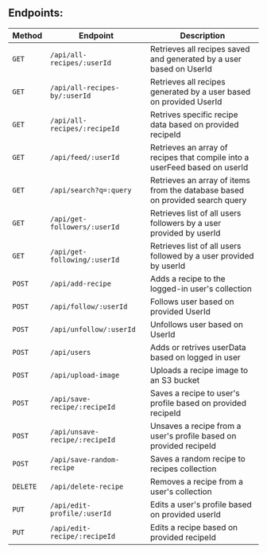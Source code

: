 ## Endpoints:

| Method   | Endpoint                       | Description                                                                  |
| -------- | ------------------------------ | ---------------------------------------------------------------------------- |
| `GET`    | `/api/all-recipes/:userId`     | Retrieves all recipes saved and generated by a user based on UserId          |
| `GET`    | `/api/all-recipes-by/:userId`  | Retrieves all recipes generated by a user based on provided UserId           |
| `GET`    | `/api/all-recipes/:recipeId`   | Retrives specific recipe data based on provided recipeId                     |
| `GET`    | `/api/feed/:userId`            | Retrieves an array of recipes that compile into a userFeed based on userId   |
| `GET`    | `/api/search?q=:query`         | Retrieves an array of items from the database based on provided search query |
| `GET`    | `/api/get-followers/:userId`   | Retrieves list of all users followers by a user provided by userId           |
| `GET`    | `/api/get-following/:userId`   | Retrieves list of all users followed by a user provided by userId            |
| `POST`   | `/api/add-recipe`              | Adds a recipe to the logged-in user's collection                             |
| `POST`   | `/api/follow/:userId`          | Follows user based on provided UserId                                        |
| `POST`   | `/api/unfollow/:userId`        | Unfollows user based on UserId                                               |
| `POST`   | `/api/users`                   | Adds or retrives userData based on logged in user                            |
| `POST`   | `/api/upload-image`            | Uploads a recipe image to an S3 bucket                                       |
| `POST`   | `/api/save-recipe/:recipeId`   | Saves a recipe to user's profile based on provided recipeId                  |
| `POST`   | `/api/unsave-recipe/:recipeId` | Unsaves a recipe from a user's profile based on provided recipeId            |
| `POST`   | `/api/save-random-recipe`      | Saves a random recipe to recipes collection                                  |
| `DELETE` | `/api/delete-recipe`           | Removes a recipe from a user's collection                                    |
| `PUT`    | `/api/edit-profile/:userId`    | Edits a user's profile based on provided userId                              |
| `PUT`    | `/api/edit-recipe/:recipeId`   | Edits a recipe based on provided recipeId                                    |
